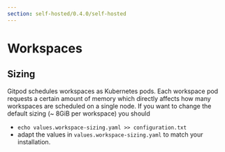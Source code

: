 ```yaml
---
section: self-hosted/0.4.0/self-hosted
---
```


# Workspaces

## Sizing

Gitpod schedules workspaces as Kubernetes pods. Each workspace pod requests a certain amount of memory which directly affects how many workspaces are scheduled on a single node.
If you want to change the default sizing (~ 8GiB per workspace) you should

- `echo values.workspace-sizing.yaml >> configuration.txt`
- adapt the values in `values.workspace-sizing.yaml` to match your installation.
